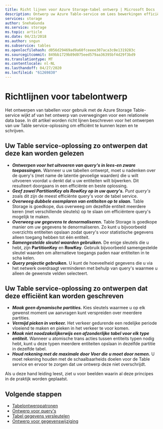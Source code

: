 ```yaml
---
title: Richt lijnen voor Azure Storage-tabel ontwerp | Microsoft Docs
description: Ontwerp uw Azure Table-service om Lees bewerkingen efficiënt te ondersteunen.
services: storage
author: SnehaGunda
ms.service: storage
ms.topic: article
ms.date: 04/23/2018
ms.author: sngun
ms.subservice: tables
ms.openlocfilehash: d056d29469ad9a60fceeee307aca3c0e1319283c
ms.sourcegitcommit: 849bb1729b89d075eed579aa36395bf4d29f3bd9
ms.translationtype: MT
ms.contentlocale: nl-NL
ms.lasthandoff: 04/27/2020
ms.locfileid: "61269830"
---
```

# <a name="guidelines-for-table-design"></a>Richtlijnen voor tabelontwerp

Het ontwerpen van tabellen voor gebruik met de Azure Storage Table-service wijkt af van het ontwerp van overwegingen voor een relationele data base. In dit artikel worden richt lijnen beschreven voor het ontwerpen van uw Table service-oplossing om efficiënt te kunnen lezen en te schrijven.

## <a name="design-your-table-service-solution-to-be-read-efficient"></a>Uw Table service-oplossing zo ontwerpen dat deze kan worden gelezen

* ***Ontwerpen voor het uitvoeren van query's in lees-en zware toepassingen.*** Wanneer u uw tabellen ontwerpt, moet u nadenken over de query's (met name de latentie gevoelige waarden) die u wilt uitvoeren voordat u denkt dat u uw entiteiten wilt bijwerken. Dit resulteert doorgaans in een efficiënte en beste oplossing.  
* ***Geef zowel PartitionKey als RowKey op in uw query's.*** *Punt query's* zoals dit zijn de meest efficiënte query's voor de tabel service.  
* ***Overweeg dubbele exemplaren van entiteiten op te slaan.*** Table Storage is goedkope, dus overweeg om dezelfde entiteit meerdere keren (met verschillende sleutels) op te slaan om efficiëntere query's mogelijk te maken.  
* ***Overweeg uw gegevens te denormaliseren.*** Table Storage is goedkope manier om uw gegevens te denormaliseren. Zo kunt u bijvoorbeeld overzichts entiteiten opslaan zodat query's voor statistische gegevens alleen toegang hebben tot één entiteit.  
* ***Samengestelde sleutel waarden gebruiken.*** De enige sleutels die u hebt, zijn **PartitionKey** en **RowKey**. Gebruik bijvoorbeeld samengestelde sleutel waarden om alternatieve toegangs paden naar entiteiten in te scha kelen.  
* ***Query projectie gebruiken.*** U kunt de hoeveelheid gegevens die u via het netwerk overdraagt verminderen met behulp van query's waarmee u alleen de gewenste velden selecteert.  

## <a name="design-your-table-service-solution-to-be-write-efficient"></a>Uw Table service-oplossing zo ontwerpen dat deze efficiënt kan worden geschreven  

* ***Maak geen dynamische partities.*** Kies sleutels waarmee u op elk gewenst moment uw aanvragen kunt verspreiden over meerdere partities.  
* ***Vermijd pieken in verkeer.*** Het verkeer gedurende een redelijke periode vloeiend te maken en pieken in het verkeer te voor komen.
* ***Maak niet noodzakelijkerwijs een afzonderlijke tabel voor elk type entiteit.*** Wanneer u atomische trans acties tussen entiteits typen nodig hebt, kunt u deze typen meerdere entiteiten opslaan in dezelfde partitie in dezelfde tabel.
* ***Houd rekening met de maximale door Voer die u moet door nemen.*** U moet rekening houden met de schaalbaarheids doelen voor de Table service en ervoor te zorgen dat uw ontwerp deze niet overschrijdt.  

Als u deze hand leiding leest, ziet u voor beelden waarin al deze principes in de praktijk worden geplaatst. 

## <a name="next-steps"></a>Volgende stappen

- [Tabelontwerppatronen](table-storage-design-patterns.md)
- [Ontwerp voor query's](table-storage-design-for-query.md)
- [Tabel gegevens versleutelen](table-storage-design-encrypt-data.md)
- [Ontwerp voor gegevenswijziging](table-storage-design-for-modification.md)
